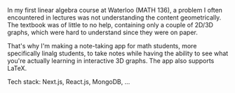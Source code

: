 In my first linear algebra course at Waterloo (MATH 136), a problem I often encountered in lectures was not understanding the content geometrically. The textbook was of little to no help, containing only a couple of 2D/3D graphs, which were hard to understand since they were on paper. 

That's why I'm making a note-taking app for math students, more specifically linalg students, to take notes while having the ability to see what you're actually learning in interactive 3D graphs. The app also supports LaTeX.

Tech stack: Next.js, React.js, MongoDB, ...
